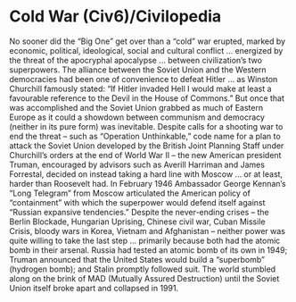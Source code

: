 # Cold War (Civ6)/Civilopedia

No sooner did the “Big One” get over than a “cold” war erupted, marked by economic, political, ideological, social and cultural conflict … energized by the threat of the apocryphal apocalypse … between civilization’s two superpowers. The alliance between the Soviet Union and the Western democracies had been one of convenience to defeat Hitler … as Winston Churchill famously stated: “If Hitler invaded Hell I would make at least a favourable reference to the Devil in the House of Commons.” But once that was accomplished and the Soviet Union grabbed as much of Eastern Europe as it could a showdown between communism and democracy (neither in its pure form) was inevitable.
Despite calls for a shooting war to end the threat – such as “Operation Unthinkable,” code name for a plan to attack the Soviet Union developed by the British Joint Planning Staff under Churchill’s orders at the end of World War II – the new American president Truman, encouraged by advisors such as Averill Harriman and James Forrestal, decided on instead taking a hard line with Moscow … or at least, harder than Roosevelt had. In February 1946 Ambassador George Kennan’s “Long Telegram” from Moscow articulated the American policy of “containment” with which the superpower would defend itself against “Russian expansive tendencies.”
Despite the never-ending crises – the Berlin Blockade, Hungarian Uprising, Chinese civil war, Cuban Missile Crisis, bloody wars in Korea, Vietnam and Afghanistan – neither power was quite willing to take the last step … primarily because both had the atomic bomb in their arsenal. Russia had tested an atomic bomb of its own in 1949; Truman announced that the United States would build a “superbomb” (hydrogen bomb); and Stalin promptly followed suit. The world stumbled along on the brink of MAD (Mutually Assured Destruction) until the Soviet Union itself broke apart and collapsed in 1991.